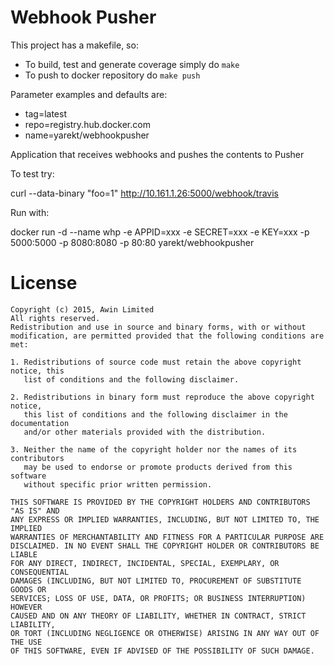 Webhook Pusher
==============

This project has a makefile, so:
- To build, test and generate coverage simply do `make`
- To push to docker repository do `make push`

Parameter examples and defaults are:
- tag=latest
- repo=registry.hub.docker.com
- name=yarekt/webhookpusher

Application that receives webhooks and pushes the contents to Pusher

To test try:

curl --data-binary "foo=1" http://10.161.1.26:5000/webhook/travis

Run with:

docker run -d --name whp -e APPID=xxx -e SECRET=xxx -e KEY=xxx -p 5000:5000 -p 8080:8080 -p 80:80 yarekt/webhookpusher

License
=======

```
Copyright (c) 2015, Awin Limited
All rights reserved.
Redistribution and use in source and binary forms, with or without
modification, are permitted provided that the following conditions are met:
 
1. Redistributions of source code must retain the above copyright notice, this
   list of conditions and the following disclaimer.
 
2. Redistributions in binary form must reproduce the above copyright notice,
   this list of conditions and the following disclaimer in the documentation
   and/or other materials provided with the distribution.
 
3. Neither the name of the copyright holder nor the names of its contributors
   may be used to endorse or promote products derived from this software
   without specific prior written permission.
 
THIS SOFTWARE IS PROVIDED BY THE COPYRIGHT HOLDERS AND CONTRIBUTORS "AS IS" AND
ANY EXPRESS OR IMPLIED WARRANTIES, INCLUDING, BUT NOT LIMITED TO, THE IMPLIED
WARRANTIES OF MERCHANTABILITY AND FITNESS FOR A PARTICULAR PURPOSE ARE
DISCLAIMED. IN NO EVENT SHALL THE COPYRIGHT HOLDER OR CONTRIBUTORS BE LIABLE
FOR ANY DIRECT, INDIRECT, INCIDENTAL, SPECIAL, EXEMPLARY, OR CONSEQUENTIAL
DAMAGES (INCLUDING, BUT NOT LIMITED TO, PROCUREMENT OF SUBSTITUTE GOODS OR
SERVICES; LOSS OF USE, DATA, OR PROFITS; OR BUSINESS INTERRUPTION) HOWEVER
CAUSED AND ON ANY THEORY OF LIABILITY, WHETHER IN CONTRACT, STRICT LIABILITY,
OR TORT (INCLUDING NEGLIGENCE OR OTHERWISE) ARISING IN ANY WAY OUT OF THE USE
OF THIS SOFTWARE, EVEN IF ADVISED OF THE POSSIBILITY OF SUCH DAMAGE.
```
